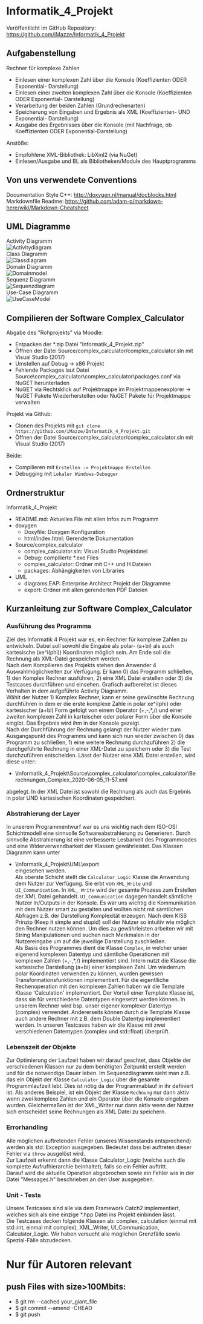 ﻿# Informatik_4_Projekt
Veröffentlicht im GitHub Repository: https://github.com/iMazze/Informatik_4_Projekt
## Aufgabenstellung
Rechner für komplexe Zahlen
- Einlesen einer komplexen Zahl über die Konsole (Koeffizienten ODER Exponential- Darstellung)
- Einlesen einer zweiten komplexen Zahl über die Konsole (Koeffizienten ODER Exponential- Darstellung)
- Verarbeitung der beiden Zahlen (Grundrechenarten)
- Speicherung von Eingaben und Ergebnis als XML (Koeffizienten- UND Exponential-
Darstellung)
- Ausgabe des Ergebnisses über die Konsole (mit Nachfrage, ob Koeffizienten ODER
Exponential-Darstellung) 

Anstöße:
- Empfohlene XML-Bibliothek: LibXml2 (via NuGet)
- Einlesen/Ausgabe und BL als Bibliotheken/Module des Hauptprogramms

## Von uns verwendete Conventions
Documentation Style C++: http://doxygen.nl/manual/docblocks.html <br/>
Markdownfile Readme: https://github.com/adam-p/markdown-here/wiki/Markdown-Cheatsheet

## UML Diagramme
Activity Diagramm<br/>
![Activitydiagram](UML/export/Activity.png)
<br>
Class Diagramm <br/>
![Classdiagram](UML/export/Class.png)
<br>
Domain Diagramm<br/>
![Domainmodel](UML/export/Domain.png)
<br>
Sequenz Diagramm<br/>
![Sequenzdiagram](UML/export/Sequence.png)
<br>
Use-Case Diagramm<br/>
![UseCaseModel](UML/export/Use_Case.png)


## Compilieren der Software Complex_Calculator
Abgabe des "Rohprojekts" via Moodle:
- Entpacken der *.zip Datei "Informatik_4_Projekt.zip"
- Öffnen der Datei Source/complex_calculator/complex_calculator.sln mit Visual Studio (2017)
- Umstellen auf Debug -> x86 Projekt
- Fehlende Packages laut Datei Source\complex_calculator\complex_calculator\packages.conf via NuGET herunterladen
- NuGET via Rechtsklick auf Projektmappe im Projektmappenexplorer -> NuGET Pakete Wiederherstellen oder NuGET Pakete für Projektmappe verwalten

Projekt via Github:
- Clonen des Projekts mit `git clone https://github.com/iMazze/Informatik_4_Projekt.git`
- Öffnen der Datei Source/complex_calculator/complex_calculator.sln mit Visual Studio (2017)

Beide:
- Compilieren mit `Erstellen -> Projektmappe Erstellen`
- Debugging mit `Lokaler Windows-Debugger`

## Ordnerstruktur
Informatik_4_Projekt
- README.md: Aktuelles File mit allen Infos zum Programm
- doxygen
  - Doxyfile: Doxygen Konfiguration
  - html/index.html: Gerenderte Dokumentation
- Source/complex_calculator
  - complex_calculator.sln: Visual Studio Projektdatei
  - Debug: compilierte *.exe Files
  - complex_calculator: Ordner mit C++ und H Dateien
  - packages: Abhängigkeiten von Libraries
- UML
  - diagrams.EAP: Enterprise Architect Projekt der Diagramme
  - export: Ordner mit allen gerenderten PDF Dateien

## Kurzanleitung zur Software Complex_Calculator
### Ausführung des Programms
Ziel des Informatik 4 Projekt war es, ein Rechner für komplexe Zahlen zu entwickeln. Dabei soll sowohl die Eingabe als polar- (a+bi) als auch kartesische (xe^i(phi)) Koordinaten möglich sein. Am Ende soll die Rechnung als XML-Datei gespeichert werden. <br>
Nach dem Kompilieren des Projekts stehen den Anwender 4 Auswahlmöglichkeiten zur Verfügung. Er kann 0) das Programm schließen, 1) den Komplex Rechner ausführen, 2) eine XML Datei erstellen oder 3) die Testcases durchführen und einsehen. Grafisch aufbereitet ist dieses Verhalten in dem aufgeführte Activity Diagramm. <br>
Wählt der Nutzer 1) Komplex Rechner, kann er seine gewünschte Rechnung durchführen in dem er die erste komplexe Zahle in polar xe^i(phi) oder kartesischer (a+bi) Form gefolgt von einem Operator (+,-,*,/) und einer zweiten komplexen Zahl in karteischer oder polarer Form über die Konsole eingibt. Das Ergebnis wird ihm in der Konsole gezeigt. <br>
Nach der Durchführung der Rechnung gelangt der Nutzer wieder zum Ausgangspunkt des Programms und kann sich nun wieder zwischen 0) das Programm zu schließen, 1) eine weitere Rechnung durchzuführen 2) die durchgeführte Rechnung in einer XML-Datei zu speichern oder 3) die Test durchzuführen entscheiden. Lässt der Nutzer eine XML Datei erstellen, wird diese unter:

- \Informatik_4_Projekt\Source\complex_calculator\complex_calculator\Berechnungen_Complex_2020-06-05_11-57.xml <br>

abgelegt. In der XML Datei ist sowohl die Rechnung als auch das Ergebnis in polar UND kartesischen Koordinaten gespeichert.


### Abstrahierung der Layer
In unserem Programmentwurf war es uns wichtig nach dem ISO-OSI Schichtmodell eine sinnvolle Softwareabstrahierung zu Generieren. Durch sinnvolle Abstrahierung ist eine verbesserte Lesbarkeit des Programmcodes und eine Widerverwendbarkeit der Klassen gewährleistet. Das Klassen Diagramm kann unter 
- \Informatik_4_Projekt\UML\export <br> 
eingesehen werden. <br> Als oberste Schicht stellt die `Calculator_Logic` Klasse die Anwendung dem Nutzer zur Verfügung. Sie erbt von `XML_Write` und `UI_Communication`. In `XML_ Write` wird der gesamte Prozess zum Erstellen der XML Datei gehandelt. `UI_Communication` dagegen handelt sämtliche Nutzer In/Outputs in der Konsole. Es war uns wichtig die Kommunikation mit dem Nutzer smart zu gestalten und wollten nicht mit sämtlichen Abfragen z.B. der Darstellung Komplexität erzeugen. Nach dem KISS Prinzip (Keep it simple and stupid) soll der Nutzer so intuitiv wie möglich den Rechner nutzen können. Um dies zu gewährleisten arbeiten wir mit String Manipulationen und suchen nach Merkmalen in der Nutzereingabe um auf die jeweilige Darstellung zuschließen. <br> 
Als Basis des Programmes dient die Klasse `Complex`, in welcher unser eigenend komplexen Datentyp und sämtliche Operationen mit komplexen Zahlen (+,-,*,/) implementiert sind. Intern nutzt die Klasse die kartesische Darstellung (a+bi) einer komplexen Zahl. Um wiederrum polar Koordinaten verwenden zu können, wurden gewissen Transformationsfunktionen implementiert. Für die eigentlliche Rechenoperation mit den komplexen Zahlen haben wir die Template Klasse 'Calculation' implementiert. Der Vorteil einer Template Klasse ist, dass sie für verschiedene Datentypen eingesetzt werden können. In unserem Rechner wird bsp. unser eigener komplexer Datentyp (complex) verwendet. Andererseits können durch die Template Klasse auch andere Rechner mit z.B. dem Double Datentyp implementiert werden. In unseren Testcases haben wir die Klasse mit zwei verschiedenen Datentypen (complex und std::float) überprüft. 


### Lebenszeit der Objekte
Zur Optimierung der Laufzeit haben wir darauf geachtet, dass Objekte der verschiedenen Klassen nur zu dem benötigten Zeitpunkt erstellt werden und für die notwendige Dauer leben. Im Sequenzdiagramm sieht man z.B. das ein Objekt der Klasse `Calculator_Logic` über die gesamte Programmlaufzeit lebt. Dies ist nötig da der Programmablauf in ihr definiert ist. Als anderes Beispiel, ist ein Objekt der Klasse `Rechnung` nur dann aktiv wenn zwei komplexe Zahlen und ein Operator über die Konsole eingeben wurden. Gleichermaßen ist der XML_Writer nur dann aktiv wenn der Nutzer sich entscheidet seine Rechnungen als XML Datei zu speichern.  

### Errorhandling
Alle möglichen auftretenden Fehler (unseres Wissenstands entsprechend) werden als std::Exception ausgegeben. Bedeutet dass bei auftreten dieser Fehler via `throw` ausgelöst wird. <br>
Zur Laufzeit erkennt dann die Klasse Calculator_Logic (welche auch die komplette Aufrufhierarchie beinhaltet), falls so ein Fehler auftritt. <br>
Darauf wird die aktuelle Operation abgebrochen sowie ein Fehler wie in der Datei "Messages.h" beschrieben an den User ausgegeben.

### Unit - Tests
Unsere Testcases sind alle via dem Framework Catch2 implementiert, welches sich als eine einzige *.hpp Datei ins Projekt einbinden lässt.<br>
Die Testcases decken folgende Klassen ab: complex, calculation (einmal mit std::int, einmal mit complex), XML_Writer, UI_Communication, Calculator_Logic.
Wir haben versucht alle möglichen Grenzfälle sowie Spezial-Fälle abzudecken. 


# Nur für Autoren relevant
## push Files with size>100Mbits:
- $ git rm --cached your_giant_file
- $ git commit --amend -CHEAD
- $ git push

